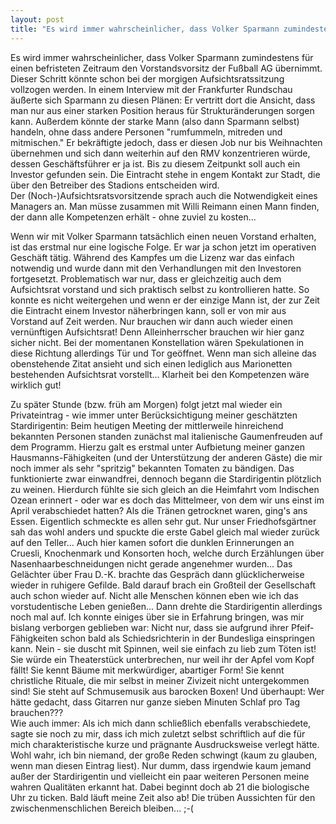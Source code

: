 ```yaml
---
layout: post
title: "Es wird immer wahrscheinlicher, dass Volker Sparmann zumindestens für einen befristeten Zeitraum den Vorstandsvorsitz der Fußball AG übernimmt."
---
```


Es wird immer wahrscheinlicher, dass Volker Sparmann zumindestens für einen befristeten Zeitraum den Vorstandsvorsitz der Fußball AG übernimmt. Dieser Schritt könnte schon bei der morgigen Aufsichtsratssitzung vollzogen werden. In einem Interview mit der Frankfurter Rundschau äußerte sich Sparmann zu diesen Plänen: Er vertritt dort die Ansicht, dass man nur aus einer starken Position heraus für Strukturänderungen sorgen kann. Außerdem könnte der starke Mann (also dann Sparmann selbst) handeln, ohne dass andere Personen "rumfummeln, mitreden und mitmischen." Er bekräftigte jedoch, dass er diesen Job nur bis Weihnachten übernehmen und sich dann weiterhin auf den RMV konzentrieren würde, dessen Geschäftsführer er ja ist. Bis zu diesem Zeitpunkt soll auch ein Investor gefunden sein. Die Eintracht stehe in engem Kontakt zur Stadt, die über den Betreiber des Stadions entscheiden wird.  
Der (Noch-)Aufsichtsratsvorsitzende sprach auch die Notwendigkeit eines Managers an. Man müsse zusammen mit Willi Reimann einen Mann finden, der dann alle Kompetenzen erhält - ohne zuviel zu kosten...  
  
Wenn wir mit Volker Sparmann tatsächlich einen neuen Vorstand erhalten, ist das erstmal nur eine logische Folge. Er war ja schon jetzt im operativen Geschäft tätig. Während des Kampfes um die Lizenz war das einfach notwendig und wurde dann mit den Verhandlungen mit den Investoren fortgesetzt. Problematisch war nur, dass er gleichzeitig auch dem Aufsichtsrat vorstand und sich praktisch selbst zu kontrollieren hatte. So konnte es nicht weitergehen und wenn er der einzige Mann ist, der zur Zeit die Eintracht einem Investor näherbringen kann, soll er von mir aus Vorstand auf Zeit werden. Nur brauchen wir dann auch wieder einen vernünftigen Aufsichtsrat! Denn Alleinherrscher brauchen wir hier ganz sicher nicht. Bei der momentanen Konstellation wären Spekulationen in diese Richtung allerdings Tür und Tor geöffnet. Wenn man sich alleine das obenstehende Zitat ansieht und sich einen lediglich aus Marionetten bestehenden Aufsichtsrat vorstellt... Klarheit bei den Kompetenzen wäre wirklich gut!  
  
Zu später Stunde (bzw. früh am Morgen) folgt jetzt mal wieder ein Privateintrag - wie immer unter Berücksichtigung meiner geschätzten Stardirigentin: Beim heutigen Meeting der mittlerweile hinreichend bekannten Personen standen zunächst mal italienische Gaumenfreuden auf dem Programm. Hierzu galt es erstmal unter Aufbietung meiner ganzen Hausmanns-Fähigkeiten (und der Unterstützung der anderen Gäste) die mir noch immer als sehr "spritzig" bekannten Tomaten zu bändigen. Das funktionierte zwar einwandfrei, dennoch begann die Stardirigentin plötzlich zu weinen. Hierdurch fühlte sie sich gleich an die Heimfahrt vom Indischen Ozean erinnert - oder war es doch das Mittelmeer, von dem wir uns einst im April verabschiedet hatten? Als die Tränen getrocknet waren, ging's ans Essen. Eigentlich schmeckte es allen sehr gut. Nur unser Friedhofsgärtner sah das wohl anders und spuckte die erste Gabel gleich mal wieder zurück auf den Teller... Auch hier kamen sofort die dunklen Erinnerungen an Cruesli, Knochenmark und Konsorten hoch, welche durch Erzählungen über Nasenhaarbeschneidungen nicht gerade angenehmer wurden... Das Gelächter über Frau D.-K. brachte das Gespräch dann glücklicherweise wieder in ruhigere Gefilde. Bald darauf brach ein Großteil der Gesellschaft auch schon wieder auf. Nicht alle Menschen können eben wie ich das vorstudentische Leben genießen... Dann drehte die Stardirigentin allerdings noch mal auf. Ich konnte einiges über sie in Erfahrung bringen, was mir bislang verborgen geblieben war: Nicht nur, dass sie aufgrund ihrer Pfeif-Fähigkeiten schon bald als Schiedsrichterin in der Bundesliga einspringen kann. Nein - sie duscht mit Spinnen, weil sie einfach zu lieb zum Töten ist! Sie würde ein Theaterstück unterbrechen, nur weil ihr der Apfel vom Kopf fällt! Sie kennt Bäume mit merkwürdiger, abartiger Form! Sie kennt christliche Rituale, die mir selbst in meiner Zivizeit nicht untergekommen sind! Sie steht auf Schmusemusik aus barocken Boxen! Und überhaupt: Wer hätte gedacht, dass Gitarren nur ganze sieben Minuten Schlaf pro Tag brauchen???  
Wie auch immer: Als ich mich dann schließlich ebenfalls verabschiedete, sagte sie noch zu mir, dass ich mich zuletzt selbst schriftlich auf die für mich charakteristische kurze und prägnante Ausdrucksweise verlegt hätte. Wohl wahr, ich bin niemand, der große Reden schwingt (kaum zu glauben, wenn man diesen Eintrag liest). Nur dumm, dass irgendwie kaum jemand außer der Stardirigentin und vielleicht ein paar weiteren Personen meine wahren Qualitäten erkannt hat. Dabei beginnt doch ab 21 die biologische Uhr zu ticken. Bald läuft meine Zeit also ab! Die trüben Aussichten für den zwischenmenschlichen Bereich bleiben... ;-(
